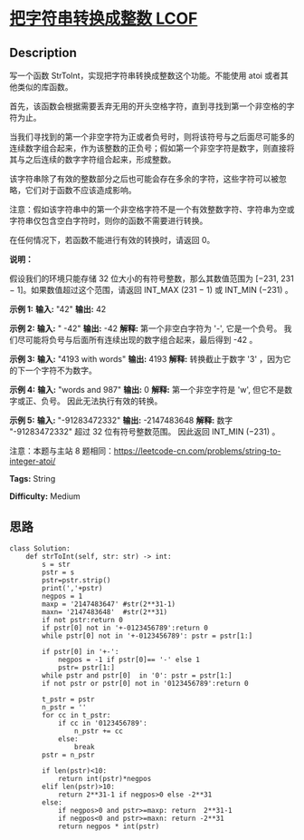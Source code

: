 # [把字符串转换成整数 LCOF][title]

## Description

写一个函数 StrToInt，实现把字符串转换成整数这个功能。不能使用 atoi 或者其他类似的库函数。



首先，该函数会根据需要丢弃无用的开头空格字符，直到寻找到第一个非空格的字符为止。

当我们寻找到的第一个非空字符为正或者负号时，则将该符号与之后面尽可能多的连续数字组合起来，作为该整数的正负号；假如第一个非空字符是数字，则直接将其与之后连续的数字字符组合起来，形成整数。

该字符串除了有效的整数部分之后也可能会存在多余的字符，这些字符可以被忽略，它们对于函数不应该造成影响。

注意：假如该字符串中的第一个非空格字符不是一个有效整数字符、字符串为空或字符串仅包含空白字符时，则你的函数不需要进行转换。

在任何情况下，若函数不能进行有效的转换时，请返回 0。

**说明：**

假设我们的环境只能存储 32 位大小的有符号整数，那么其数值范围为 [−231,  231 − 1]。如果数值超过这个范围，请返回  INT_MAX
(231 − 1) 或 INT_MIN (−231) 。

**示例  1:**
            **输入:** "42"    **输出:** 42    

**示例  2:**
            **输入:** "   -42"    **输出:** -42    **解释:** 第一个非空白字符为 '-', 它是一个负号。         我们尽可能将负号与后面所有连续出现的数字组合起来，最后得到 -42 。    

**示例  3:**
            **输入:** "4193 with words"    **输出:** 4193    **解释:** 转换截止于数字 '3' ，因为它的下一个字符不为数字。    

**示例  4:**
            **输入:** "words and 987"    **输出:** 0    **解释:** 第一个非空字符是 'w', 但它不是数字或正、负号。         因此无法执行有效的转换。

**示例  5:**
            **输入:** "-91283472332"    **输出:** -2147483648    **解释:** 数字 "-91283472332" 超过 32 位有符号整数范围。          因此返回 INT_MIN (−231) 。    



注意：本题与主站 8 题相同：<https://leetcode-cn.com/problems/string-to-integer-atoi/>


**Tags:** String

**Difficulty:** Medium

## 思路

``` python3
class Solution:
    def strToInt(self, str: str) -> int:
        s = str
        pstr = s
        pstr=pstr.strip()
        print(','+pstr)
        negpos = 1
        maxp = '2147483647' #str(2**31-1) 
        maxn= '2147483648'  #str(2**31)
        if not pstr:return 0
        if pstr[0] not in '+-0123456789':return 0
        while pstr[0] not in '+-0123456789': pstr = pstr[1:]
        
        if pstr[0] in '+-': 
            negpos = -1 if pstr[0]== '-' else 1
            pstr= pstr[1:]
        while pstr and pstr[0]  in '0': pstr = pstr[1:]
        if not pstr or pstr[0] not in '0123456789':return 0    
       
        t_pstr = pstr
        n_pstr = ''
        for cc in t_pstr:
            if cc in '0123456789':
                n_pstr += cc
            else:
                break
        pstr = n_pstr 

        if len(pstr)<10:
            return int(pstr)*negpos
        elif len(pstr)>10:
            return 2**31-1 if negpos>0 else -2**31
        else:
            if negpos>0 and pstr>=maxp: return  2**31-1
            if negpos<0 and pstr>=maxn: return -2**31
            return negpos * int(pstr)        
```

[title]: https://leetcode-cn.com/problems/ba-zi-fu-chuan-zhuan-huan-cheng-zheng-shu-lcof
